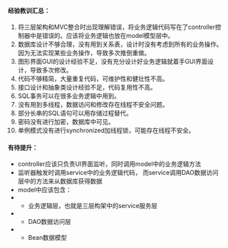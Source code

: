 #### 经验教训汇总：
1. 将三层架构和MVC整合时出现理解错误，将业务逻辑代码写在了controller控制器中是错误的。应该将业务逻辑也放在model模型层中。
2. 数据库设计不够合理，没有用到关系表，设计时没有考虑到所有的业务操作。因为无法实现某些业务操作，导致多次推倒重做。
3. 图形界面GUI的设计经验不足，没有充分设计好业务逻辑就着手GUI界面设计，导致多次修改。
4. 代码不够精简，大量重复代码，可维护性和健壮性不高。
5. 接口设计和抽象类设计经验不足，代码复用性不高。
6. SQL事务可以在很多业务逻辑中用到。
7. 没有用到多线程，数据访问和修改存在线程不安全问题。
8. 部分长串的SQL语句可以用存储过程替代。
9. 密码没有进行加密，数据库中可见。
10. 单例模式没有进行synchronized加线程锁，可能存在线程不安全。

#### 有待提升：
- controller应该只负责UI界面监听，同时调用model中的业务逻辑方法
- 监听器触发时调用service中的业务逻辑代码， 而service调用DAO数据访问层中的方法来从数据库获得数据
- model中应该包含：
- - 业务逻辑层，也就是三层构架中的service服务层
- - DAO数据访问层
- - Bean数据模型
